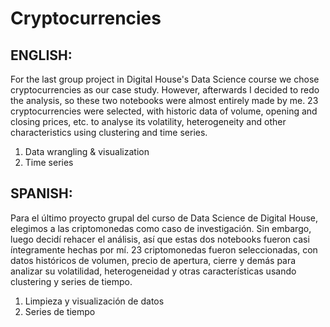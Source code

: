 # Cryptocurrencies

## ENGLISH:
For the last group project in Digital House's Data Science course we chose cryptocurrencies as our case study. However, afterwards I decided to redo the analysis, so these two notebooks were almost entirely made by me. 23 cryptocurrencies were selected, with historic data of volume, opening and closing prices, etc. to analyse its volatility, heterogeneity and other characteristics using clustering and time series.

1) Data wrangling & visualization
2) Time series

## SPANISH:

Para el último proyecto grupal del curso de Data Science de Digital House, elegimos a las criptomonedas como caso de investigación. Sin embargo, luego decidí rehacer el análisis, así que estas dos notebooks fueron casi íntegramente hechas por mí. 23 criptomonedas fueron seleccionadas, con datos históricos de volumen, precio de apertura, cierre y demás para analizar su volatilidad, heterogeneidad y otras características usando clustering y series de tiempo.

1) Limpieza y visualización de datos
2) Series de tiempo